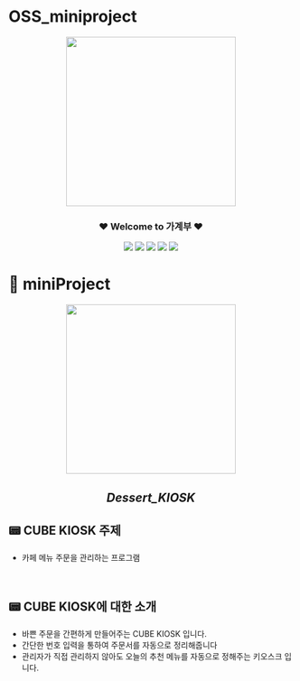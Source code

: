 # OSS_miniproject

<div align="center">
<p align="center"><img src="https://cdn.pixabay.com/photo/2016/11/03/11/57/accountant-1794122_1280.png" height="300px" width="300px"></p>

 ### ❤️ Welcome to 가계부 ❤️
 <img src="https://img.shields.io/badge/HTML-E34F26?style=flat-square&logo=HTML5&logoColor=white"/>
 <img src="https://img.shields.io/badge/C-00CCFF?style=flat-square&logo=C&logoColor="white"/>
 <img src="https://img.shields.io/badge/VisualStudioCode-0000FF?style=flat-square&logo=VisualStudioCode&logoColor="black"/>
 <img src="https://img.shields.io/badge/KakaoTalk-FFFF00?style=flat-square&logo=KakaoTalk&logoColor="white"/>
 <img src="https://img.shields.io/badge/Markdown-000000?style=flat-square&logo=Markdown&logoColor="white"/>                                                                                                

</div>
    

# 🧊 miniProject

<div align="center"> 

<img src="https://user-images.githubusercontent.com/98035984/167238404-7c0a4810-d7f4-4899-9d73-b195c32b7c1d.png" height="300px" width="300px">
 
  ## *Dessert_KIOSK*  
</div>
  
## 📟 CUBE KIOSK 주제
 - 카페 메뉴 주문을 관리하는 프로그램 

<br/>

## 📟 CUBE KIOSK에 대한 소개
  - 바쁜 주문을 간편하게 만들어주는 CUBE KIOSK 입니다.
  - 간단한 번호 입력을 통하여 주문서를 자동으로 정리해줍니다
  - 관리자가 직접 관리하지 않아도 오늘의 추천 메뉴를 자동으로 정해주는 키오스크 입니다.
